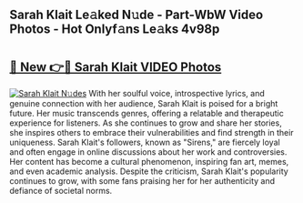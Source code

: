 ## Sarah Klait Le𝚊ked N𝚞de - Part-WbW Video Photos - Hot Onlyf𝚊ns Le𝚊ks 4v98p

# <h2><a href="http://ab65884.deff.icu/?id=Sarah+Klait">🔗 New 👉🔴 Sarah Klait VIDEO Photos</a></h2>

[![Sarah Klait N𝚞des](https://i.imgur.com/rIISA9y.gif)](http://ab65884.deff.icu/?id=Sarah+Klait)
With her soulful voice, introspective lyrics, and genuine connection with her audience, Sarah Klait is poised for a bright future. Her music transcends genres, offering a relatable and therapeutic experience for listeners. As she continues to grow and share her stories, she inspires others to embrace their vulnerabilities and find strength in their uniqueness. Sarah Klait's followers, known as "Sirens," are fiercely loyal and often engage in online discussions about her work and controversies. Her content has become a cultural phenomenon, inspiring fan art, memes, and even academic analysis. Despite the criticism, Sarah Klait's popularity continues to grow, with some fans praising her for her authenticity and defiance of societal norms.
